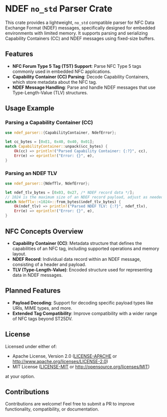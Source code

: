 # NDEF `no_std` Parser Crate

This crate provides a lightweight, `no_std` compatible parser for NFC Data Exchange Format (NDEF) messages, specifically designed for embedded environments with limited memory.
It supports parsing and serializing Capability Containers (CC) and NDEF messages using fixed-size buffers.

## Features

- **NFC Forum Type 5 Tag (T5T) Support**: Parse NFC Type 5 tags commonly used in embedded NFC applications.
- **Capability Container (CC) Parsing**: Decode Capability Containers, which store metadata about the NFC tag.
- **NDEF Message Handling**: Parse and handle NDEF messages that use Type-Length-Value (TLV) structures.

## Usage Example

### Parsing a Capability Container (CC)

```rust
use ndef_parser::{CapabilityContainer, NdefError};

let cc_bytes = [0xE1, 0x40, 0x40, 0x01];
match CapabilityContainer::unpack(&cc_bytes) {
    Ok(cc) => println!("Parsed Capability Container: {:?}", cc),
    Err(e) => eprintln!("Error: {}", e),
}
```

### Parsing an NDEF TLV

```rust
use ndef_parser::{NdefTlv, NdefError};

let ndef_tlv_bytes = [0x03, 0x27, /* NDEF record data */];
// 1024 is the maximum size of an NDEF record payload, adjust as needed
match NdefTlv::<1024>::from_bytes(&ndef_tlv_bytes) {
    Ok(ndef_tlv) => println!("Parsed NDEF TLV: {:?}", ndef_tlv),
    Err(e) => eprintln!("Error: {}", e),
}
```

## NFC Concepts Overview

- **Capability Container (CC)**: Metadata structure that defines the capabilities of an NFC tag, including supported operations and memory layout.
- **NDEF Record**: Individual data record within an NDEF message, consisting of a header and payload.
- **TLV (Type-Length-Value)**: Encoded structure used for representing data in NDEF messages.

## Planned Features

- **Payload Decoding**: Support for decoding specific payload types like URIs, MIME types, and more.
- **Extended Tag Compatibility**: Improve compatibility with a wider range of NFC tags beyond ST25DV.

## License

Licensed under either of:

- Apache License, Version 2.0 ([LICENSE-APACHE](LICENSE-APACHE) or <http://www.apache.org/licenses/LICENSE-2.0>)
- MIT License ([LICENSE-MIT](LICENSE-MIT) or <http://opensource.org/licenses/MIT>)

at your option.

## Contributions

Contributions are welcome! Feel free to submit a PR to improve functionality, compatibility, or documentation.
